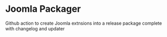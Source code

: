 # Joomla Packager
Github action to create Joomla extnsions into a release package complete with changelog and updater
